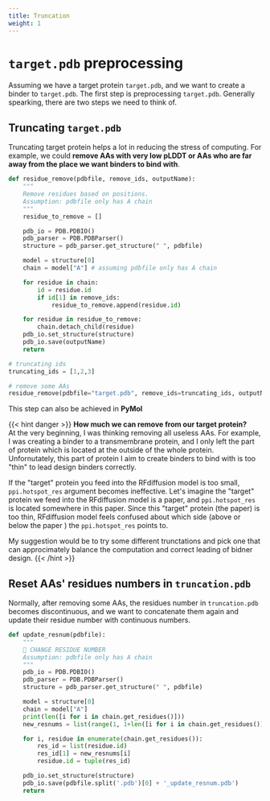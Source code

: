 ```yaml
---
title: Truncation
weight: 1
---
```

# `target.pdb` preprocessing

Assuming we have a target protein `target.pdb`, and we want to create a binder to `target.pdb`. The first step is preprocessing `target.pdb`. Generally spearking, there are two steps we need to think of.

## Truncating `target.pdb` 
Truncating target protein helps a lot in reducing the stress of computing. For example, we could **remove AAs with very low pLDDT or AAs who are far away from the place we want binders to bind with**. 

```python
def residue_remove(pdbfile, remove_ids, outputName):
    """
    Remove residues based on positions.
    Assumption: pdbfile only has A chain
    """
    residue_to_remove = []

    pdb_io = PDB.PDBIO()
    pdb_parser = PDB.PDBParser()
    structure = pdb_parser.get_structure(" ", pdbfile)

    model = structure[0]
    chain = model["A"] # assuming pdbfile only has A chain

    for residue in chain:
        id = residue.id
        if id[1] in remove_ids: 
            residue_to_remove.append(residue.id)

    for residue in residue_to_remove:
        chain.detach_child(residue)
    pdb_io.set_structure(structure)
    pdb_io.save(outputName)
    return 

# truncating ids
truncating_ids = [1,2,3]

# remove some AAs
residue_remove(pdbfile="target.pdb", remove_ids=truncating_ids, outputName="truncation.pdb")
```
This step can also be achieved in **PyMol**

{{< hint danger >}}
**How much we can remove from our target protein?**  
At the very beginning, I was thinking removing all useless AAs. For example, I was creating a binder to a transmembrane protein, and I only left the part of protein which is located at the outside of the whole protein. Unfornutately, this part of protein I aim to create binders to bind with is too "thin" to lead design binders correctly.

If the "target" protein you feed into the RFdiffusion model is too small, `ppi.hotspot_res` argument becomes ineffective. Let's imagine the "target" protein we feed into the RFdiffusion model is a paper, and `ppi.hotspot_res` is located somewhere in this paper. Since this "target" protein (the paper) is too thin, RFdiffusion model feels confused about which side (above or below the paper ) the `ppi.hotspot_res` points to.

My suggestion would be to try some different trunctations and pick one that can approcimately balance the computation and correct leading of bidner design.
{{< /hint >}}


## Reset AAs' residues numbers in `truncation.pdb`
Normally, after removing some AAs, the residues number in `truncation.pdb` becomes discontinuous, and we want to concatenate them again and update their residue number with continuous numbers.

```python
def update_resnum(pdbfile):
    """
    🌟 CHANGE RESIDUE NUMBER
    Assumption: pdbfile only has A chain
    """
    pdb_io = PDB.PDBIO()
    pdb_parser = PDB.PDBParser()
    structure = pdb_parser.get_structure(" ", pdbfile)

    model = structure[0]
    chain = model["A"]
    print(len([i for i in chain.get_residues()]))
    new_resnums = list(range(1, 1+len([i for i in chain.get_residues()])))

    for i, residue in enumerate(chain.get_residues()):
        res_id = list(residue.id)
        res_id[1] = new_resnums[i]
        residue.id = tuple(res_id)

    pdb_io.set_structure(structure)
    pdb_io.save(pdbfile.split('.pdb')[0] + '_update_resnum.pdb')
    return
```